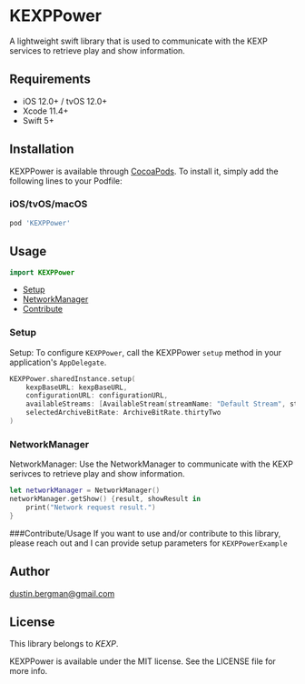 # KEXPPower

A lightweight swift library that is used to communicate with the KEXP services to retrieve play and show information.

## Requirements
- iOS 12.0+ / tvOS 12.0+
- Xcode 11.4+
- Swift 5+

## Installation
KEXPPower is available through [CocoaPods](http://cocoapods.org). To install
it, simply add the following lines to your Podfile:

### iOS/tvOS/macOS

```ruby
pod 'KEXPPower'
```

## Usage

```swift
import KEXPPower
```

- [Setup](#setup)
- [NetworkManager](#networkManager)
- [Contribute](#contribute)

### Setup

Setup:
To configure `KEXPPower`, call the KEXPPower `setup` method in your application's `AppDelegate`.

```swift
KEXPPower.sharedInstance.setup(
    kexpBaseURL: kexpBaseURL,
    configurationURL: configurationURL,
    availableStreams: [AvailableStream(streamName: "Default Stream", streamURL: thirtyTwoBitURL)],
    selectedArchiveBitRate: ArchiveBitRate.thirtyTwo
)
```

### NetworkManager

NetworkManager:
Use the NetworkManager to communicate with the KEXP serivces to retrieve play and show information.

```swift
let networkManager = NetworkManager()
networkManager.getShow() {result, showResult in
	print("Network request result.")
}
```

###Contribute/Usage
If you want to use and/or contribute to this library, please reach out and I can provide setup parameters for `KEXPPowerExample` 

## Author
dustin.bergman@gmail.com

## License

This library belongs to _KEXP_.

KEXPPower is available under the MIT license. See the LICENSE file for more info.


